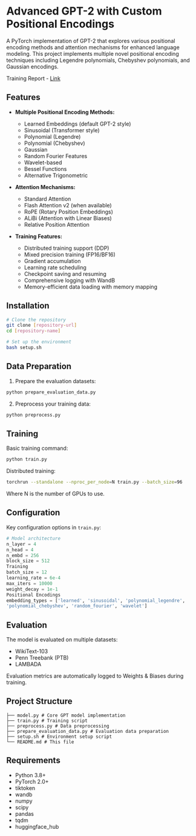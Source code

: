 # Advanced GPT-2 with Custom Positional Encodings

A PyTorch implementation of GPT-2 that explores various positional encoding methods and attention mechanisms for enhanced language modeling. This project implements multiple novel positional encoding techniques including Legendre polynomials, Chebyshev polynomials, and Gaussian encodings.

Training Report - [Link](https://api.wandb.ai/links/tulasiram/7sevdwk6)

## Features

- **Multiple Positional Encoding Methods:**
  - Learned Embeddings (default GPT-2 style)
  - Sinusoidal (Transformer style)
  - Polynomial (Legendre)
  - Polynomial (Chebyshev)
  - Gaussian
  - Random Fourier Features
  - Wavelet-based
  - Bessel Functions
  - Alternative Trigonometric

- **Attention Mechanisms:**
  - Standard Attention
  - Flash Attention v2 (when available)
  - RoPE (Rotary Position Embeddings)
  - ALiBi (Attention with Linear Biases)
  - Relative Position Attention

- **Training Features:**
  - Distributed training support (DDP)
  - Mixed precision training (FP16/BF16)
  - Gradient accumulation
  - Learning rate scheduling
  - Checkpoint saving and resuming
  - Comprehensive logging with WandB
  - Memory-efficient data loading with memory mapping

## Installation
```bash
# Clone the repository
git clone [repository-url]
cd [repository-name]

# Set up the environment
bash setup.sh
```

## Data Preparation
1. Prepare the evaluation datasets:
```bash
python prepare_evaluation_data.py
```

2. Preprocess your training data:
```bash
python preprocess.py
```

## Training
Basic training command:
```bash
python train.py
```
Distributed training:
```bash
torchrun --standalone --nproc_per_node=N train.py --batch_size=96
```
Where N is the number of GPUs to use.

## Configuration

Key configuration options in `train.py`:
```python
# Model architecture
n_layer = 4
n_head = 4
n_embd = 256
block_size = 512
Training
batch_size = 12
learning_rate = 6e-4
max_iters = 10000
weight_decay = 1e-1
Positional Encodings
embedding_types = ['learned', 'sinusoidal', 'polynomial_legendre',
'polynomial_chebyshev', 'random_fourier', 'wavelet']
```

## Evaluation

The model is evaluated on multiple datasets:
- WikiText-103
- Penn Treebank (PTB)
- LAMBADA

Evaluation metrics are automatically logged to Weights & Biases during training.

## Project Structure
```
├── model.py # Core GPT model implementation
├── train.py # Training script
├── preprocess.py # Data preprocessing
├── prepare_evaluation_data.py # Evaluation data preparation
├── setup.sh # Environment setup script
└── README.md # This file
```

## Requirements

- Python 3.8+
- PyTorch 2.0+
- tiktoken
- wandb
- numpy
- scipy
- pandas
- tqdm
- huggingface_hub
